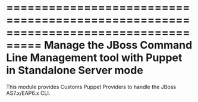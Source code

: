 ===================================================================================
Manage the JBoss Command Line Management tool with Puppet in Standalone Server mode
===================================================================================

This module provides Customs Puppet Providers to handle the JBoss AS7.x/EAP6.x
CLI.
